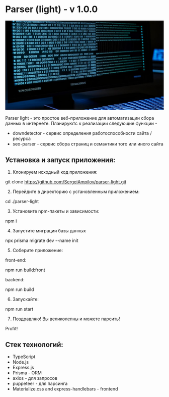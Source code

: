# Parser (light) - v 1.0.0

![Parser-light](/public/images/parsing.png)

Parser light - это простое веб-приложение для автоматизации сбора данных в интернете. Планируютс к реализации следующие функции - 

+ downdetector - сервис определения работоспособности сайта / ресурса
+ seo-parser - сервис сбора страниц и семантики того или иного сайта

## Установка и запуск приложения:

1. Клонируем исходный код приложения:

git clone https://github.com/SergeiAmpilov/parser-light.git

2. Перейдите в директорию с установленным приложением:

cd ./parser-light

3. Установите npm-пакеты и зависимости:

npm i

4. Запустите миграции базы данных

npx prisma migrate dev --name init


5. Соберите приложение:

front-end:

npm run build:front

backend:

npm run build

6. Запускайте:

npm run start

7. Поздравляю! Вы великолепны и можете парсить!

Profit!


## Стек технологий:
+ TypeScript
+ Node.js
+ Express.js
+ Prisma - ORM
+ axios - для запросов
+ puppeteer - для парсинга
+ Materialize.css and express-handlebars - frontend
